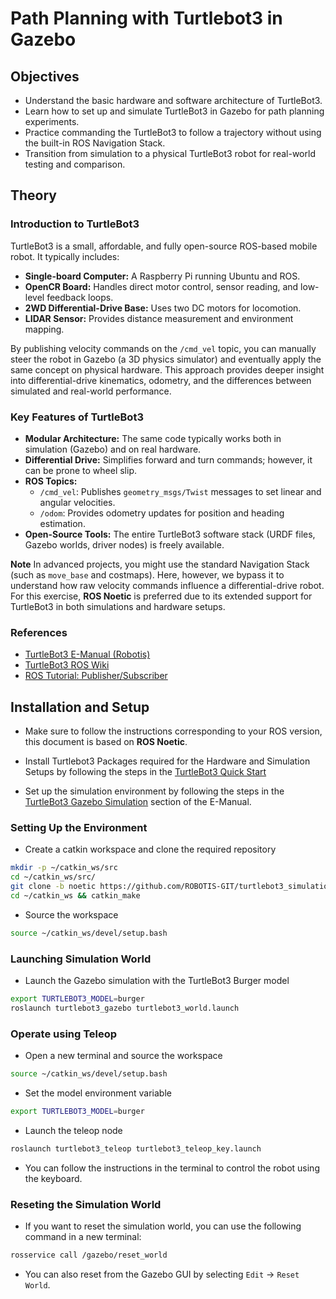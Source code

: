 # Path Planning with Turtlebot3 in Gazebo

## Objectives

- Understand the basic hardware and software architecture of TurtleBot3.
- Learn how to set up and simulate TurtleBot3 in Gazebo for path planning experiments.
- Practice commanding the TurtleBot3 to follow a trajectory without using the built-in ROS Navigation Stack.
- Transition from simulation to a physical TurtleBot3 robot for real-world testing and comparison.

## Theory

### Introduction to TurtleBot3

TurtleBot3 is a small, affordable, and fully open-source ROS-based mobile robot. It typically includes:

- **Single-board Computer:** A Raspberry Pi running Ubuntu and ROS.
- **OpenCR Board:** Handles direct motor control, sensor reading, and low-level feedback loops.
- **2WD Differential-Drive Base:** Uses two DC motors for locomotion.
- **LIDAR Sensor:** Provides distance measurement and environment mapping.

By publishing velocity commands on the `/cmd_vel` topic, you can manually steer the robot in Gazebo (a 3D physics simulator) and eventually apply the same concept on physical hardware. This approach provides deeper insight into differential-drive kinematics, odometry, and the differences between simulated and real-world performance.

### Key Features of TurtleBot3

- **Modular Architecture:** The same code typically works both in simulation (Gazebo) and on real hardware.
- **Differential Drive:** Simplifies forward and turn commands; however, it can be prone to wheel slip.
- **ROS Topics:**
  - `/cmd_vel`: Publishes `geometry_msgs/Twist` messages to set linear and angular velocities.
  - `/odom`: Provides odometry updates for position and heading estimation.
- **Open-Source Tools:** The entire TurtleBot3 software stack (URDF files, Gazebo worlds, driver nodes) is freely available.

**Note** In advanced projects, you might use the standard Navigation Stack (such as `move_base` and costmaps). Here, however, we bypass it to understand how raw velocity commands influence a differential-drive robot. For this exercise, **ROS Noetic** is preferred due to its extended support for TurtleBot3 in both simulations and hardware setups.

### References

- [TurtleBot3 E-Manual (Robotis)](https://emanual.robotis.com/docs/en/platform/turtlebot3/overview/)
- [TurtleBot3 ROS Wiki](https://wiki.ros.org/turtlebot3)
- [ROS Tutorial: Publisher/Subscriber](https://wiki.ros.org/ROS/Tutorials/WritingPublisherSubscriber%28python%29)

## Installation and Setup

- Make sure to follow the instructions corresponding to your ROS version, this document is based on **ROS Noetic**.

- Install Turtlebot3 Packages required for the Hardware and Simulation Setups by following the steps in the [TurtleBot3 Quick Start](https://emanual.robotis.com/docs/en/platform/turtlebot3/quick-start/)

- Set up the simulation environment by following the steps in the [TurtleBot3 Gazebo Simulation](https://emanual.robotis.com/docs/en/platform/turtlebot3/simulation/#gazebo-simulation) section of the E-Manual.

### Setting Up the Environment

- Create a catkin workspace and clone the required repository

```bash
mkdir -p ~/catkin_ws/src
cd ~/catkin_ws/src/
git clone -b noetic https://github.com/ROBOTIS-GIT/turtlebot3_simulations.git
cd ~/catkin_ws && catkin_make
```

- Source the workspace

```bash
source ~/catkin_ws/devel/setup.bash
```

### Launching Simulation World

- Launch the Gazebo simulation with the TurtleBot3 Burger model

```bash
export TURTLEBOT3_MODEL=burger
roslaunch turtlebot3_gazebo turtlebot3_world.launch
```

### Operate using Teleop

- Open a new terminal and source the workspace

```bash
source ~/catkin_ws/devel/setup.bash
```

- Set the model environment variable

```bash
export TURTLEBOT3_MODEL=burger
```

- Launch the teleop node

```bash
roslaunch turtlebot3_teleop turtlebot3_teleop_key.launch
```

- You can follow the instructions in the terminal to control the robot using the keyboard.

### Reseting the Simulation World

- If you want to reset the simulation world, you can use the following command in a new terminal:

```bash
rosservice call /gazebo/reset_world
```

- You can also reset from the Gazebo GUI by selecting `Edit` -> `Reset World`.
